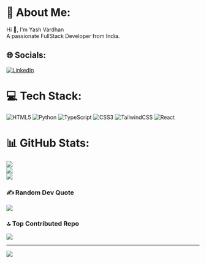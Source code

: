 # 💫 About Me:
Hi 👋, I'm Yash Vardhan<br>A passionate FullStack Developer from India.


## 🌐 Socials:
[![LinkedIn](https://img.shields.io/badge/LinkedIn-%230077B5.svg?logo=linkedin&logoColor=white)](https://linkedin.com/in/vardhan-yash3105) 

# 💻 Tech Stack:
![HTML5](https://img.shields.io/badge/html5-%23E34F26.svg?style=for-the-badge&logo=html5&logoColor=white) ![Python](https://img.shields.io/badge/python-3670A0?style=for-the-badge&logo=python&logoColor=ffdd54) ![TypeScript](https://img.shields.io/badge/typescript-%23007ACC.svg?style=for-the-badge&logo=typescript&logoColor=white) ![CSS3](https://img.shields.io/badge/css3-%231572B6.svg?style=for-the-badge&logo=css3&logoColor=white) ![TailwindCSS](https://img.shields.io/badge/tailwindcss-%2338B2AC.svg?style=for-the-badge&logo=tailwind-css&logoColor=white) ![React](https://img.shields.io/badge/react-%2320232a.svg?style=for-the-badge&logo=react&logoColor=%2361DAFB) 
# 📊 GitHub Stats:
![](https://github-readme-stats.vercel.app/api?username=yashvardhan3105&theme=dark&hide_border=true&include_all_commits=true&count_private=false)<br/>
![](https://github-readme-streak-stats.herokuapp.com/?user=yashvardhan3105&theme=dark&hide_border=true)<br/>
![](https://github-readme-stats.vercel.app/api/top-langs/?username=yashvardhan3105&theme=dark&hide_border=true&include_all_commits=true&count_private=false&layout=compact)

### ✍️ Random Dev Quote
![](https://quotes-github-readme.vercel.app/api?type=vetical&theme=dark)

### 🔝 Top Contributed Repo
![](https://github-contributor-stats.vercel.app/api?username=yashvardhan3105&limit=5&theme=dark&combine_all_yearly_contributions=true)

---
[![](https://visitcount.itsvg.in/api?id=yashvardhan3105&icon=3&color=10)](https://visitcount.itsvg.in)

<!-- Proudly created with GPRM ( https://gprm.itsvg.in ) -->

